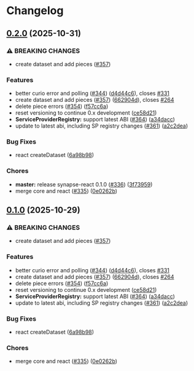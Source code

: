 # Changelog

## [0.2.0](https://github.com/DarkLord017/synapse-sdk/compare/synapse-react-v0.1.0...synapse-react-v0.2.0) (2025-10-31)


### ⚠ BREAKING CHANGES

* create dataset and add pieces ([#357](https://github.com/DarkLord017/synapse-sdk/issues/357))

### Features

* better curio error and polling ([#344](https://github.com/DarkLord017/synapse-sdk/issues/344)) ([d4d44c6](https://github.com/DarkLord017/synapse-sdk/commit/d4d44c6de5001e4f58eb36753b95904971492ce1)), closes [#331](https://github.com/DarkLord017/synapse-sdk/issues/331)
* create dataset and add pieces ([#357](https://github.com/DarkLord017/synapse-sdk/issues/357)) ([662904d](https://github.com/DarkLord017/synapse-sdk/commit/662904d83ca1e2eac706b9e1ec6d6d0299dbbbba)), closes [#264](https://github.com/DarkLord017/synapse-sdk/issues/264)
* delete piece errors ([#354](https://github.com/DarkLord017/synapse-sdk/issues/354)) ([f57cc6a](https://github.com/DarkLord017/synapse-sdk/commit/f57cc6af41086694b21289cba78ed1c11ae7360a))
* reset versioning to continue 0.x development ([ce58d21](https://github.com/DarkLord017/synapse-sdk/commit/ce58d215492a8a80f836d9451655b8b70d680f2a))
* **ServiceProviderRegistry:** support latest ABI ([#364](https://github.com/DarkLord017/synapse-sdk/issues/364)) ([a34dacc](https://github.com/DarkLord017/synapse-sdk/commit/a34dacc0ecd470a06bc98148ea9f72cf85caf5ab))
* update to latest abi, including SP registry changes ([#361](https://github.com/DarkLord017/synapse-sdk/issues/361)) ([a2c2dea](https://github.com/DarkLord017/synapse-sdk/commit/a2c2dea1adc12281d68668e57b4deee22a9827e1))


### Bug Fixes

* react createDataset ([6a98b98](https://github.com/DarkLord017/synapse-sdk/commit/6a98b989e4dc15fa0d945f19ee63db1294f35c86))


### Chores

* **master:** release synapse-react 0.1.0 ([#336](https://github.com/DarkLord017/synapse-sdk/issues/336)) ([3f73959](https://github.com/DarkLord017/synapse-sdk/commit/3f739594d09f9fc0c8d912be3bf9342e1685367f))
* merge core and react ([#335](https://github.com/DarkLord017/synapse-sdk/issues/335)) ([0e0262b](https://github.com/DarkLord017/synapse-sdk/commit/0e0262b5a0f5aa7d41b907b5a81dfd7d53c51905))

## [0.1.0](https://github.com/FilOzone/synapse-sdk/compare/synapse-react-v0.0.1...synapse-react-v0.1.0) (2025-10-29)


### ⚠ BREAKING CHANGES

* create dataset and add pieces ([#357](https://github.com/FilOzone/synapse-sdk/issues/357))

### Features

* better curio error and polling ([#344](https://github.com/FilOzone/synapse-sdk/issues/344)) ([d4d44c6](https://github.com/FilOzone/synapse-sdk/commit/d4d44c6de5001e4f58eb36753b95904971492ce1)), closes [#331](https://github.com/FilOzone/synapse-sdk/issues/331)
* create dataset and add pieces ([#357](https://github.com/FilOzone/synapse-sdk/issues/357)) ([662904d](https://github.com/FilOzone/synapse-sdk/commit/662904d83ca1e2eac706b9e1ec6d6d0299dbbbba)), closes [#264](https://github.com/FilOzone/synapse-sdk/issues/264)
* delete piece errors ([#354](https://github.com/FilOzone/synapse-sdk/issues/354)) ([f57cc6a](https://github.com/FilOzone/synapse-sdk/commit/f57cc6af41086694b21289cba78ed1c11ae7360a))
* reset versioning to continue 0.x development ([ce58d21](https://github.com/FilOzone/synapse-sdk/commit/ce58d215492a8a80f836d9451655b8b70d680f2a))
* **ServiceProviderRegistry:** support latest ABI ([#364](https://github.com/FilOzone/synapse-sdk/issues/364)) ([a34dacc](https://github.com/FilOzone/synapse-sdk/commit/a34dacc0ecd470a06bc98148ea9f72cf85caf5ab))
* update to latest abi, including SP registry changes ([#361](https://github.com/FilOzone/synapse-sdk/issues/361)) ([a2c2dea](https://github.com/FilOzone/synapse-sdk/commit/a2c2dea1adc12281d68668e57b4deee22a9827e1))


### Bug Fixes

* react createDataset ([6a98b98](https://github.com/FilOzone/synapse-sdk/commit/6a98b989e4dc15fa0d945f19ee63db1294f35c86))


### Chores

* merge core and react ([#335](https://github.com/FilOzone/synapse-sdk/issues/335)) ([0e0262b](https://github.com/FilOzone/synapse-sdk/commit/0e0262b5a0f5aa7d41b907b5a81dfd7d53c51905))
